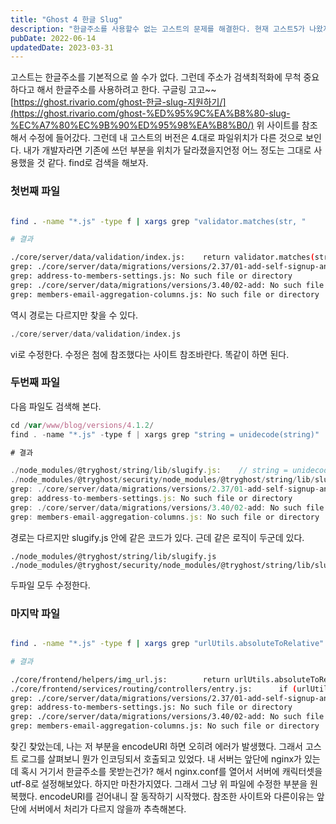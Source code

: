 ```yaml
---
title: "Ghost 4 한글 Slug"
description: "한글주소를 사용할수 없는 고스트의 문제를 해결한다. 현재 고스트5가 나왔지만 방법은 비슷할 것이다."
pubDate: 2022-06-14
updatedDate: 2023-03-31
---
```


고스트는 한글주소를 기본적으로 쓸 수가 없다. 그런데 주소가 검색최적화에 무척 중요하다고 해서 한글주소를 사용하려고 한다.
구글링 고고~~
[https://ghost.rivario.com/ghost-한글-slug-지원하기/](https://ghost.rivario.com/ghost-%ED%95%9C%EA%B8%80-slug-%EC%A7%80%EC%9B%90%ED%95%98%EA%B8%B0/)
위 사이트를 참조해서 수정에 들어갔다.
그런데 내 고스트의 버전은 4.대로 파일위치가 다른 것으로 보인다.
내가 개발자라면 기존에 쓰던 부분을 위치가 달라졌을지언정 어느 정도는 그대로 사용했을 것 같다. find로 검색을 해보자.

### 첫번째 파일

```bash

find . -name "*.js" -type f | xargs grep "validator.matches(str, "

# 결과

./core/server/data/validation/index.js:    return validator.matches(str, /^[a-z0-9\-_ㄱ-ㅎㅏ-ㅣ가-힣]+$/);
grep: ./core/server/data/migrations/versions/2.37/01-add-self-signup-and-from: No such file or directory
grep: address-to-members-settings.js: No such file or directory
grep: ./core/server/data/migrations/versions/3.40/02-add: No such file or directory
grep: members-email-aggregation-columns.js: No such file or directory

```

역시 경로는 다르지만 찾을 수 있다.
```python
./core/server/data/validation/index.js

```

vi로 수정한다.
수정은 첨에 참조했다는 사이트 참조바란다. 똑같이 하면 된다.

### 두번째 파일

다음 파일도 검색해 본다.

```javascript
cd /var/www/blog/versions/4.1.2/
find . -name "*.js" -type f | xargs grep "string = unidecode(string)"

# 결과

./node_modules/@tryghost/string/lib/slugify.js:    // string = unidecode(string);
./node_modules/@tryghost/security/node_modules/@tryghost/string/lib/slugify.js:    // string = unidecode(string);
grep: ./core/server/data/migrations/versions/2.37/01-add-self-signup-and-from: No such file or directory
grep: address-to-members-settings.js: No such file or directory
grep: ./core/server/data/migrations/versions/3.40/02-add: No such file or directory
grep: members-email-aggregation-columns.js: No such file or directory

```

경로는 다르지만 slugify.js 안에 같은 코드가 있다. 근데 같은 로직이 두군데 있다.
```
./node_modules/@tryghost/string/lib/slugify.js
./node_modules/@tryghost/security/node_modules/@tryghost/string/lib/slugify.js

```

두파일 모두 수정한다.

### 마지막 파일

```bash

find . -name "*.js" -type f | xargs grep "urlUtils.absoluteToRelative"

# 결과

./core/frontend/helpers/img_url.js:        return urlUtils.absoluteToRelative(image);
./core/frontend/services/routing/controllers/entry.js:	    if (urlUtils.absoluteToRelative(entry.url, {withoutSubdirectory: true}) !== req.path) {
grep: ./core/server/data/migrations/versions/2.37/01-add-self-signup-and-from: No such file or directory
grep: address-to-members-settings.js: No such file or directory
grep: ./core/server/data/migrations/versions/3.40/02-add: No such file or directory
grep: members-email-aggregation-columns.js: No such file or directory

```

찾긴 찾았는데, 나는 저 부분을 encodeURI 하면 오히려 에러가 발생했다. 그래서 고스트 로그를 살펴보니 뭔가 인코딩되서 호출되고 있었다. 내 서버는 앞단에 nginx가 있는데 혹시 거기서 한글주소를 못받는건가? 해서 nginx.conf를 열어서 서버에 캐릭터셋을 utf-8로 설정해보았다. 하지만 마찬가지였다. 그래서 그냥 위 파일에 수정한 부분을 원복했다. encodeURI를 걷어내니 잘 동작하기 시작했다. 참조한 사이트와 다른이유는 앞단에 서버에서 처리가 다르지 않을까 추측해본다.